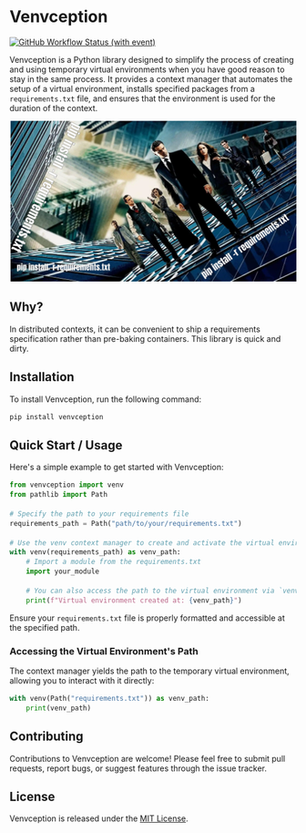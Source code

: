 # Venvception

[![GitHub Workflow Status (with event)](https://img.shields.io/github/actions/workflow/status/moradology/venvception/cicd.yml?style=for-the-badge)](https://github.com/moradology/venvception/actions/workflows/cicd.yml)

Venvception is a Python library designed to simplify the process of creating and using temporary virtual environments when you have good reason to stay in the same process. It provides a context manager that automates the setup of a virtual environment, installs specified packages from a `requirements.txt` file, and ensures that the environment is used for the duration of the context.

![venvception in action](venvception.png)

## Why?

In distributed contexts, it can be convenient to ship a requirements specification rather than pre-baking containers. This library is quick and dirty.

## Installation

To install Venvception, run the following command:

```bash
pip install venvception
```

## Quick Start / Usage

Here's a simple example to get started with Venvception:

```python
from venvception import venv
from pathlib import Path

# Specify the path to your requirements file
requirements_path = Path("path/to/your/requirements.txt")

# Use the venv context manager to create and activate the virtual environment
with venv(requirements_path) as venv_path:
    # Import a module from the requirements.txt
    import your_module

    # You can also access the path to the virtual environment via `venv_path`
    print(f"Virtual environment created at: {venv_path}")
```

Ensure your `requirements.txt` file is properly formatted and accessible at the specified path.

### Accessing the Virtual Environment's Path

The context manager yields the path to the temporary virtual environment, allowing you to interact with it directly:

```python
with venv(Path("requirements.txt")) as venv_path:
    print(venv_path)
```

## Contributing

Contributions to Venvception are welcome! Please feel free to submit pull requests, report bugs, or suggest features through the issue tracker.

## License

Venvception is released under the [MIT License](LICENSE).
